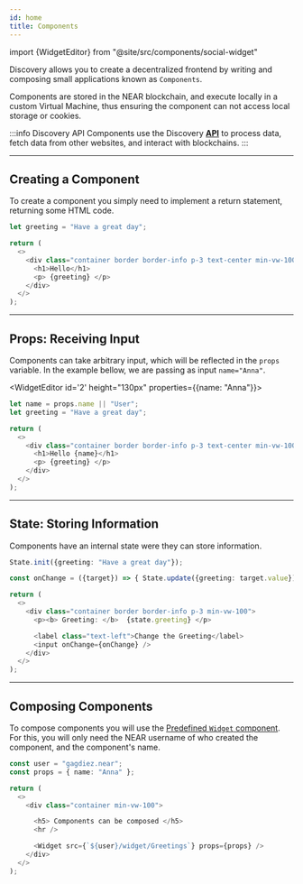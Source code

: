 ```yaml
---
id: home
title: Components
---
```


import {WidgetEditor} from "@site/src/components/social-widget"

Discovery allows you to create a decentralized frontend by writing and composing small applications known as `Components`. 

Components are stored in the NEAR blockchain, and execute locally in a custom Virtual Machine, thus ensuring the component can not access local storage or cookies.

:::info Discovery API
Components use the Discovery [**API**](./api/home.md) to process data, fetch data from other websites, and interact with blockchains.
:::

---

## Creating a Component

To create a component you simply need to implement a return statement, returning some HTML code. 

<WidgetEditor id='1' height="130px">

```ts
let greeting = "Have a great day";

return (
  <>
    <div class="container border border-info p-3 text-center min-vw-100">
      <h1>Hello</h1>
      <p> {greeting} </p>
    </div>
  </>
);
```

</WidgetEditor>

---

## Props: Receiving Input

Components can take arbitrary input, which will be reflected in the `props` variable. In the example bellow, we are passing as input `name="Anna"`.

<WidgetEditor id='2' height="130px" properties={{name: "Anna"}}>

```ts
let name = props.name || "User";
let greeting = "Have a great day";

return (
  <>
    <div class="container border border-info p-3 text-center min-vw-100">
      <h1>Hello {name}</h1>
      <p> {greeting} </p>
    </div>
  </>
);
```

</WidgetEditor>

---

## State: Storing Information 

Components have an internal state were they can store information.

<WidgetEditor id='3' height="150px">

```ts
State.init({greeting: "Have a great day"});

const onChange = ({target}) => { State.update({greeting: target.value}) };

return (
  <>
    <div class="container border border-info p-3 min-vw-100">
      <p><b> Greeting: </b>  {state.greeting} </p>

      <label class="text-left">Change the Greeting</label>
      <input onChange={onChange} />
    </div>
  </>
);
```

</WidgetEditor>

---

## Composing Components

To compose components you will use the [Predefined `Widget` component](./components/widget.md). For this, you will only need the NEAR username of who created the component, and the component's name.

<WidgetEditor id='2' height="200px">

```ts
const user = "gagdiez.near";
const props = { name: "Anna" };

return (
  <>
    <div class="container min-vw-100">

      <h5> Components can be composed </h5>
      <hr />

      <Widget src={`${user}/widget/Greetings`} props={props} />
    </div>
  </>
);
```

</WidgetEditor>